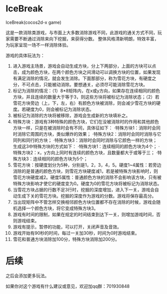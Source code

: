 # IceBreak
IceBreak(cocos2d-x game)

这是一款消除类游戏，与市面上大多数消除游戏不同，此游戏的通关方式不同，玩家需要不断通过消除来向下挖掘，来获得分数。 整体风格清新明朗，特效丰富，为玩家呈现一场不一样消除体验。

游戏的具体玩法为：
1. 进入游戏主场景，游戏会自动生成方块，分上下两部分，上面的方块可以点击，成为颜色方块，在两个颜色方块之间滑动可以调换方块的位置，如果发现有满足消除的情况，就会发生消除。下面那部分，称为雪花方块，有硬度之分，不可点击，只能被动消除。要想通关，必须尽可能消除雪花方块。
2. 标记为消除的情况：（1）8*8矩阵内，在x或y方向，如果存在连续相同的颜色方块，并且连续的数量大于等于3，则这些方块将被标记为消除状态；（2）若雪花方块旁边（上，下，左，右）有颜色方块被消除，则会减少雪花方块的硬度。若硬度为0，则会被标记为消除状态。
3. 被标记为消除的方块将被移除，游戏会生成新的方块填补之。
4. 特殊方块：游戏有3种特殊的颜色方块，它们在没被消除时的作用和其他颜色方块一样，只是在被消除时会有不同，具体征如下：
·特殊方块1：消除时会同时消除它周围的方块，类似爆炸的效果；
·特殊方块2：消除时会同时消除与它同列和同行的方块；
·特殊方块3：消除时会同时消除与它颜色一样的方块；
生成这3中特殊方块的方式如下：
·特殊方块1：连续相同的颜色方块为4个；
·特殊方块2：x，y方向上同时有连续的颜色方块，且数量都大于或等于三；
·特殊方块3：连续相同的颜色方块为5个；
5. 雪花方块：按硬度划分为5种，分别是1，2，3，4，5。硬度1~4属性：若旁边消除的是普通的颜色方块，则雪花方块硬度减1，若是被特殊方块影响时，则雪花方块硬度减2。硬度5属性：普通颜色方块的消除不会影响该方块，只有被特殊方块影响才使它的硬度变为0。硬度为0的雪花方块将被标记为消除状态。
6. 当雪花方块占据的行数不足3行时，挖掘的深度增加，进入下一关，游戏会自动生成下关的雪花方块。挖掘的深度作为游戏的分数。游戏将保存最高分。
7. 当出现矩阵中不管怎样交换相邻颜色方块位置都不存在消除的时候，游戏会随机选择一个颜色方块，将它变成特殊方块3。
8. 游戏有时间的限制，如果在规定的时间结束到达下一关，则增加游戏时间，否则游戏结束。
9. 游戏有提示，暂停的功能，可以打开，关闭声音及音效。
10. 游戏开始有90秒的时间，每过一关加30秒，时间为0时游戏结束。
11. 雪花和普通方块消除加100分，特殊方块消除加200分。

# 后续
之后会添加更多玩法。

如果你对这个游戏有什么建议或意见，欢迎加qq群：701930848
